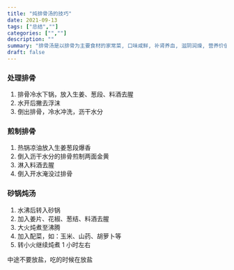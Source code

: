 ```yaml
---
title: "炖排骨汤的技巧"
date: 2021-09-13
tags: ["总结",""]
categories: ["",""]
description: ""
summary: "排骨汤是以排骨为主要食材的家常菜, 口味咸鲜, 补肾养血, 滋阴润燥, 营养价值丰富。"
draft: false
---
```


### 处理排骨

1. 排骨冷水下锅，放入生姜、葱段、料酒去腥
2. 水开后撇去浮沫
3. 倒出排骨，冷水冲洗，沥干水分

### 煎制排骨

1. 热锅凉油放入生姜葱段爆香
2. 倒入沥干水分的排骨煎制两面金黄
3. 淋入料酒去腥
4. 倒入开水淹没过排骨

### 砂锅炖汤

1. 水沸后转入砂锅
2. 加入姜片、花椒、葱结、料酒去腥
3. 大火炖煮至沸腾
4. 加入配菜，如：玉米、山药、胡萝卜等
5. 转小火继续炖煮 1 小时左右

中途不要放盐，吃的时候在放盐

